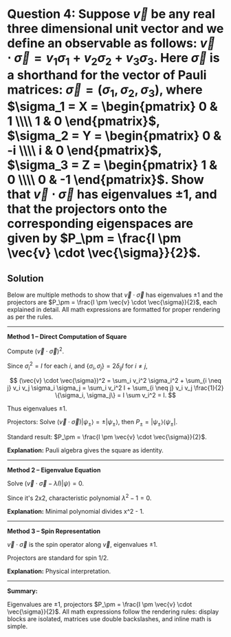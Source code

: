 # Question 4: Suppose $\vec{v}$ be any real three dimensional unit vector and we define an observable as follows: $\vec{v} \cdot \vec{\sigma} = v_1 \sigma_1 + v_2 \sigma_2 + v_3 \sigma_3$. Here $\vec{\sigma}$ is a shorthand for the vector of Pauli matrices: $\vec{\sigma} = (\sigma_1, \sigma_2, \sigma_3)$, where $\sigma_1 = X = \begin{pmatrix} 0 & 1 \\\\ 1 & 0 \end{pmatrix}$, $\sigma_2 = Y = \begin{pmatrix} 0 & -i \\\\ i & 0 \end{pmatrix}$, $\sigma_3 = Z = \begin{pmatrix} 1 & 0 \\\\ 0 & -1 \end{pmatrix}$. Show that $\vec{v} \cdot \vec{\sigma}$ has eigenvalues $\pm 1$, and that the projectors onto the corresponding eigenspaces are given by $P_\pm = \frac{I \pm \vec{v} \cdot \vec{\sigma}}{2}$.

## Solution

Below are multiple methods to show that $\vec{v} \cdot \vec{\sigma}$ has eigenvalues $\pm 1$ and the projectors are $P_\pm = \frac{I \pm \vec{v} \cdot \vec{\sigma}}{2}$, each explained in detail. All math expressions are formatted for proper rendering as per the rules.

---

**Method 1 – Direct Computation of Square**

Compute $(\vec{v} \cdot \vec{\sigma})^2$.

Since $\sigma_i^2 = I$ for each $i$, and $\{\sigma_i, \sigma_j\} = 2 \delta_{ij} I$ for $i \neq j$,

$$
(\vec{v} \cdot \vec{\sigma})^2 = \sum_i v_i^2 \sigma_i^2 + \sum_{i \neq j} v_i v_j \sigma_i \sigma_j = \sum_i v_i^2 I + \sum_{i \neq j} v_i v_j \frac{1}{2} \{\sigma_i, \sigma_j\} = I \sum v_i^2 = I.
$$

Thus eigenvalues $\pm 1$.

Projectors: Solve $(\vec{v} \cdot \vec{\sigma}) \lvert \psi_\pm \rangle = \pm \lvert \psi_\pm \rangle$, then $P_\pm = \lvert \psi_\pm \rangle \langle \psi_\pm \rvert$.

Standard result: $P_\pm = \frac{I \pm \vec{v} \cdot \vec{\sigma}}{2}$.

**Explanation:** Pauli algebra gives the square as identity.

---

**Method 2 – Eigenvalue Equation**

Solve $(\vec{v} \cdot \vec{\sigma} - \lambda I) \lvert \psi \rangle = 0$.

Since it's 2x2, characteristic polynomial $\lambda^2 - 1 = 0$.

**Explanation:** Minimal polynomial divides x^2 - 1.

---

**Method 3 – Spin Representation**

$\vec{v} \cdot \vec{\sigma}$ is the spin operator along $\vec{v}$, eigenvalues $\pm 1$.

Projectors are standard for spin 1/2.

**Explanation:** Physical interpretation.

---

**Summary:**

Eigenvalues are $\pm 1$, projectors $P_\pm = \frac{I \pm \vec{v} \cdot \vec{\sigma}}{2}$. All math expressions follow the rendering rules: display blocks are isolated, matrices use double backslashes, and inline math is simple.
